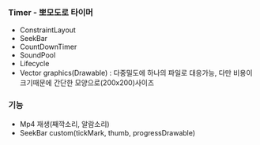 ### Timer - 뽀모도로 타이머

+ ConstraintLayout
+ SeekBar
+ CountDownTimer
+ SoundPool
+ Lifecycle
+ Vector graphics(Drawable) : 다중밀도에 하나의 파일로 대응가능, 다만 비용이 크기때문에 간단한 모양으로(200x200)사이즈

### 기능
+ Mp4 재생(째깍소리, 알람소리)
+ SeekBar custom(tickMark, thumb, progressDrawable) 
